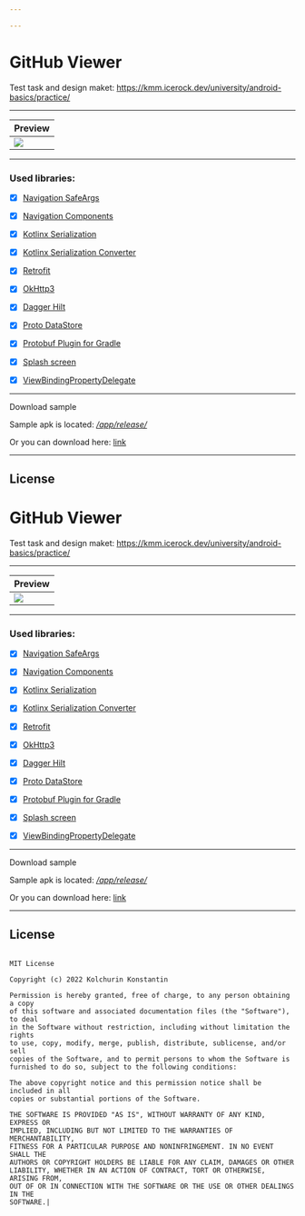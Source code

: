 ```yaml
---

---
```


# GitHub Viewer

Test task and design maket: https://kmm.icerock.dev/university/android-basics/practice/

****

| Preview                                                                  |
| ------------------------------------------------------------------------ |
| ![](https://github.com/ExNDY/GitHubViewer/blob/master/media/preview.gif) |

****

### **Used libraries:**

- [x] [Navigation SafeArgs](https://android.googlesource.com/platform/frameworks/support/+/refs/heads/androidx-main/navigation/navigation-safe-args-gradle-plugin)

- [x] [Navigation Components](https://developer.android.com/guide/navigation)

- [x] [Kotlinx Serialization](https://github.com/Kotlin/kotlinx.serialization)

- [x] [Kotlinx Serialization Converter](https://github.com/JakeWharton/retrofit2-kotlinx-serialization-converter)

- [x] [Retrofit](https://square.github.io/retrofit/)

- [x] [OkHttp3](https://square.github.io/okhttp/)

- [x] [Dagger Hilt](https://dagger.dev/hilt/)

- [x] [Proto DataStore](https://github.com/googlecodelabs/android-datastore)

- [x] [Protobuf Plugin for Gradle](https://github.com/google/protobuf-gradle-plugin)

- [x] [Splash screen](https://developer.android.com/guide/topics/ui/splash-screen)

- [x] [ViewBindingPropertyDelegate](https://github.com/androidbroadcast/ViewBindingPropertyDelegate)

****

Download sample

Sample apk is located: [*/app/release/*](https://github.com/ExNDY/GitHubViewer/tree/master/app/release)

Or you can download here: [link](https://github.com/ExNDY/GitHubViewer/releases/tag/GitHubViewer-sample)

****

## License

# GitHub Viewer

Test task and design maket: https://kmm.icerock.dev/university/android-basics/practice/

****

| Preview                                                                  |
| ------------------------------------------------------------------------ |
| ![](https://github.com/ExNDY/GitHubViewer/blob/master/media/preview.gif) |

****

### **Used libraries:**

- [x] [Navigation SafeArgs](https://android.googlesource.com/platform/frameworks/support/+/refs/heads/androidx-main/navigation/navigation-safe-args-gradle-plugin)

- [x] [Navigation Components](https://developer.android.com/guide/navigation)

- [x] [Kotlinx Serialization](https://github.com/Kotlin/kotlinx.serialization)

- [x] [Kotlinx Serialization Converter](https://github.com/JakeWharton/retrofit2-kotlinx-serialization-converter)

- [x] [Retrofit](https://square.github.io/retrofit/)

- [x] [OkHttp3](https://square.github.io/okhttp/)

- [x] [Dagger Hilt](https://dagger.dev/hilt/)

- [x] [Proto DataStore](https://github.com/googlecodelabs/android-datastore)

- [x] [Protobuf Plugin for Gradle](https://github.com/google/protobuf-gradle-plugin)

- [x] [Splash screen](https://developer.android.com/guide/topics/ui/splash-screen)

- [x] [ViewBindingPropertyDelegate](https://github.com/androidbroadcast/ViewBindingPropertyDelegate)

****

Download sample

Sample apk is located: [*/app/release/*](https://github.com/ExNDY/GitHubViewer/tree/master/app/release)

Or you can download here: [link](https://github.com/ExNDY/GitHubViewer/releases/tag/GitHubViewer-sample)

****

## License

```

MIT License

Copyright (c) 2022 Kolchurin Konstantin

Permission is hereby granted, free of charge, to any person obtaining a copy
of this software and associated documentation files (the "Software"), to deal
in the Software without restriction, including without limitation the rights
to use, copy, modify, merge, publish, distribute, sublicense, and/or sell
copies of the Software, and to permit persons to whom the Software is
furnished to do so, subject to the following conditions:

The above copyright notice and this permission notice shall be included in all
copies or substantial portions of the Software.

THE SOFTWARE IS PROVIDED "AS IS", WITHOUT WARRANTY OF ANY KIND, EXPRESS OR
IMPLIED, INCLUDING BUT NOT LIMITED TO THE WARRANTIES OF MERCHANTABILITY,
FITNESS FOR A PARTICULAR PURPOSE AND NONINFRINGEMENT. IN NO EVENT SHALL THE
AUTHORS OR COPYRIGHT HOLDERS BE LIABLE FOR ANY CLAIM, DAMAGES OR OTHER
LIABILITY, WHETHER IN AN ACTION OF CONTRACT, TORT OR OTHERWISE, ARISING FROM,
OUT OF OR IN CONNECTION WITH THE SOFTWARE OR THE USE OR OTHER DEALINGS IN THE
SOFTWARE.|

```
